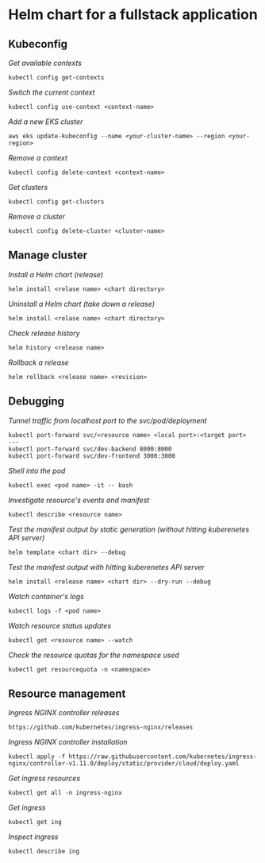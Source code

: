 # Helm chart for a fullstack application

## Kubeconfig

_Get available contexts_

```
kubectl config get-contexts
```

_Switch the current context_

```
kubectl config use-context <context-name>
```

_Add a new EKS cluster_

```
aws eks update-kubeconfig --name <your-cluster-name> --region <your-region>
```

_Remove a context_

```
kubectl config delete-context <context-name>
```

_Get clusters_

```
kubectl config get-clusters
```

_Remove a cluster_

```
kubectl config delete-cluster <cluster-name>
```

## Manage cluster

_Install a Helm chart (release)_

```
helm install <relase name> <chart directory>
```

_Uninstall a Helm chart (take down a release)_

```
helm install <relase name> <chart directory>
```

_Check release history_

```
helm history <release name>
```

_Rollback a release_

```
helm rollback <release name> <revision>
```

## Debugging

_Tunnel traffic from localhost port to the svc/pod/deployment_

```
kubectl port-forward svc/<resource name> <local port>:<target port>
---
kubectl port-forward svc/dev-backend 8000:8000
kubectl port-forward svc/dev-frontend 3000:3000
```

_Shell into the pod_

```
kubectl exec <pod name> -it -- bash
```

_Investigate resource's events and manifest_

```
kubectl describe <resource name>
```

_Test the manifest output by static generation (without hitting kuberenetes API server)_

```
helm template <chart dir> --debug
```

_Test the manifest output with hitting kuberenetes API server_

```
helm install <release name> <chart dir> --dry-run --debug
```

_Watch container's logs_

```
kubectl logs -f <pod name>
```

_Watch resource status updates_

```
kubectl get <resource name> --watch
```

_Check the resource quotas for the namespace used_

```
kubectl get resourcequota -n <namespace>
```

## Resource management

_Ingress NGINX controller releases_

```
https://github.com/kubernetes/ingress-nginx/releases
```

_Ingress NGINX controller installation_

```
kubectl apply -f https://raw.githubusercontent.com/kubernetes/ingress-nginx/controller-v1.11.0/deploy/static/provider/cloud/deploy.yaml
```

_Get ingress resources_

```
kubectl get all -n ingress-nginx
```

_Get ingress_

```
kubectl get ing
```

_Inspect ingress_

```
kubectl describe ing
```
